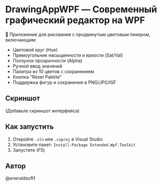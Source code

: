 # DrawingAppWPF — Современный графический редактор на WPF

🎨 Приложение для рисования с продвинутым цветовым пикером, включающим:
- Цветовой круг (Hue)
- Прямоугольник насыщенности и яркости (Sat/Val)
- Ползунок прозрачности (Alpha)
- Ручной ввод значений
- Палитра из 10 цветов с сохранением
- Кнопка "Reset Palette"
- Поддержка фигур и сохранения в PNG/JPG/ISF

## Скриншот
(Добавьте скриншот интерфейса)

## Как запустить
1. Откройте `.sln` или `.csproj` в Visual Studio
2. Установите пакет: `Install-Package Extended.Wpf.Toolkit`
3. Запустите (F5)

## Автор
@eneraldsoft1
